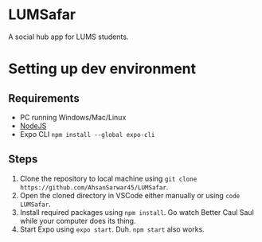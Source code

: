 # LUMSafar

A social hub app for LUMS students.



# Setting up dev environment

## Requirements

- PC running Windows/Mac/Linux
- [NodeJS](https://nodejs.org/en/download/)
- Expo CLI ```npm install --global expo-cli```


## Steps
1. Clone the repository to local machine using
```git clone https://github.com/AhsanSarwar45/LUMSafar```.
2. Open the cloned directory in VSCode either manually or using ```code LUMSafar```.
3. Install required packages using ```npm install```. Go watch Better Caul Saul while your computer does its thing.
4. Start Expo using ```expo start```. Duh. ```npm start``` also works.
